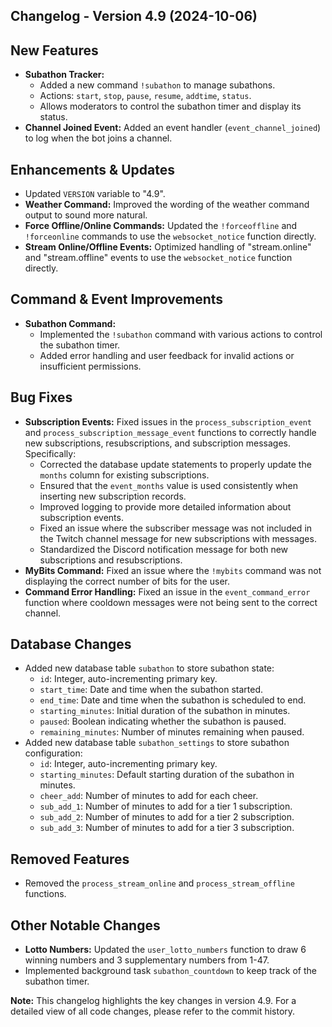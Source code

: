 ## Changelog - Version 4.9 (2024-10-06)

## New Features
- **Subathon Tracker:**
    - Added a new command `!subathon` to manage subathons.
    - Actions: `start`, `stop`, `pause`, `resume`, `addtime`, `status`.
    - Allows moderators to control the subathon timer and display its status.
- **Channel Joined Event:** Added an event handler (`event_channel_joined`) to log when the bot joins a channel.

## Enhancements & Updates
- Updated `VERSION` variable to "4.9".
- **Weather Command:** Improved the wording of the weather command output to sound more natural.
- **Force Offline/Online Commands:** Updated the `!forceoffline` and `!forceonline` commands to use the `websocket_notice` function directly.
- **Stream Online/Offline Events:** Optimized handling of "stream.online" and "stream.offline" events to use the `websocket_notice` function directly.

## Command & Event Improvements
- **Subathon Command:**
    - Implemented the `!subathon` command with various actions to control the subathon timer.
    - Added error handling and user feedback for invalid actions or insufficient permissions.

## Bug Fixes
- **Subscription Events:** Fixed issues in the `process_subscription_event` and `process_subscription_message_event` functions to correctly handle new subscriptions, resubscriptions, and subscription messages.  Specifically:
    - Corrected the database update statements to properly update the `months` column for existing subscriptions.
    - Ensured that the `event_months` value is used consistently when inserting new subscription records.
    - Improved logging to provide more detailed information about subscription events.
    - Fixed an issue where the subscriber message was not included in the Twitch channel message for new subscriptions with messages.
    - Standardized the Discord notification message for both new subscriptions and resubscriptions.
- **MyBits Command:** Fixed an issue where the `!mybits` command was not displaying the correct number of bits for the user.
- **Command Error Handling:** Fixed an issue in the `event_command_error` function where cooldown messages were not being sent to the correct channel.

## Database Changes
- Added new database table `subathon` to store subathon state:
    - `id`: Integer, auto-incrementing primary key.
    - `start_time`: Date and time when the subathon started.
    - `end_time`: Date and time when the subathon is scheduled to end.
    - `starting_minutes`: Initial duration of the subathon in minutes.
    - `paused`: Boolean indicating whether the subathon is paused.
    - `remaining_minutes`: Number of minutes remaining when paused.
- Added new database table `subathon_settings` to store subathon configuration:
    - `id`: Integer, auto-incrementing primary key.
    - `starting_minutes`: Default starting duration of the subathon in minutes.
    - `cheer_add`:  Number of minutes to add for each cheer.
    - `sub_add_1`: Number of minutes to add for a tier 1 subscription.
    - `sub_add_2`: Number of minutes to add for a tier 2 subscription.
    - `sub_add_3`: Number of minutes to add for a tier 3 subscription.

## Removed Features
- Removed the `process_stream_online` and `process_stream_offline` functions.

## Other Notable Changes
- **Lotto Numbers:** Updated the `user_lotto_numbers` function to draw 6 winning numbers and 3 supplementary numbers from 1-47.
- Implemented background task `subathon_countdown` to keep track of the subathon timer.


**Note:** This changelog highlights the key changes in version 4.9. For a detailed view of all code changes, please refer to the commit history.